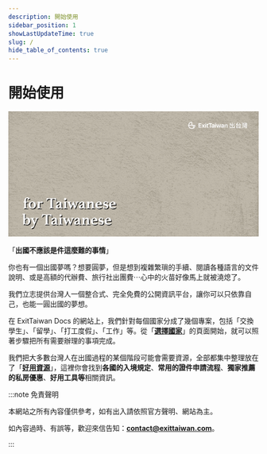 ```yaml
---
description: 開始使用
sidebar_position: 1
showLastUpdateTime: true
slug: /
hide_table_of_contents: true
---
```


# 開始使用

![](banner.webp)

「**出國不應該是件這麼難的事情**」

你也有一個出國夢嗎？想要圓夢，但是想到複雜繁瑣的手續、閱讀各種語言的文件說明、或是高額的代辦費、旅行社出團費⋯心中的火苗好像馬上就被澆熄了。

我們立志提供台灣人一個整合式、完全免費的公開資訊平台，讓你可以只依靠自己，也能一圓出國的夢想。

在 ExitTaiwan Docs 的網站上，我們針對每個國家分成了幾個專案，包括「交換學生」、「留學」、「打工度假」、「工作」等。從「[**選擇國家**](https://docs.exittaiwan.com/%E9%81%B8%E6%93%87%E5%9C%8B%E5%AE%B6)」的頁面開始，就可以照著步驟把所有需要辦理的事項完成。

我們把大多數台灣人在出國過程的某個階段可能會需要資源，全部都集中整理放在了「[**好用資源**](https://docs.exittaiwan.com/%E5%A5%BD%E7%94%A8%E8%B3%87%E6%BA%90/)」，這裡你會找到**各國的入境規定**、**常用的證件申請流程**、**獨家推薦的私房優惠**、**好用工具等**相關資訊。

:::note 免責聲明

本網站之所有內容僅供參考，如有出入請依照官方聲明、網站為主。

如內容過時、有誤等，歡迎來信告知：[**contact@exittaiwan.com**](mailto:docs@xdavidchen.com)。

:::